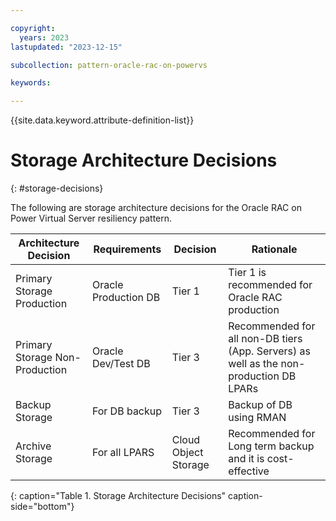 ```yaml
---

copyright:
  years: 2023
lastupdated: "2023-12-15"

subcollection: pattern-oracle-rac-on-powervs

keywords:

---
```


{{site.data.keyword.attribute-definition-list}}

# Storage Architecture Decisions
{: #storage-decisions}

The following are storage architecture decisions for the Oracle RAC on Power Virtual Server resiliency pattern.

| **Architecture Decision**                    | **Requirements**     | **Decision**   | **Rationale**                                                              |
|--------------------------------|----------------------|----------------------|----------------------------------------------------------------------------------------|
| Primary Storage Production     | Oracle Production DB | Tier 1               | Tier 1 is recommended for Oracle RAC production                                        |
| Primary Storage Non-Production | Oracle Dev/Test DB   | Tier 3               | Recommended for all non-DB tiers (App. Servers) as well as the non-production DB LPARs |
| Backup Storage                 | For DB backup        | Tier 3               | Backup of DB using RMAN                                                                |
| Archive Storage                | For all LPARS        | Cloud Object Storage | Recommended for Long term backup and it is cost-effective                              |
{: caption="Table 1. Storage Architecture Decisions" caption-side="bottom"}
